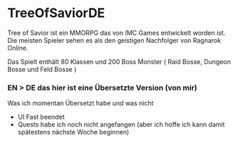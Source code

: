 # TreeOfSaviorDE
Tree of Savior ist ein MMORPG das von IMC Games entwickelt worden ist. Die meisten Spieler sehen es als den geistigen Nachfolger von Ragnarok Online.

Das Spielt enthält 80 Klassen und 200 Boss Monster ( Raid Bosse, Dungeon Bosse und Feld Bosse )


### EN > DE das hier ist eine Übersetzte Version (von mir)

Was ich momentan Übersetzt habe und was nicht
- UI Fast beendet
- Quests habe ich noch nicht angefangen (aber ich hoffe ich kann damit spätestens nächste Woche beginnen)

